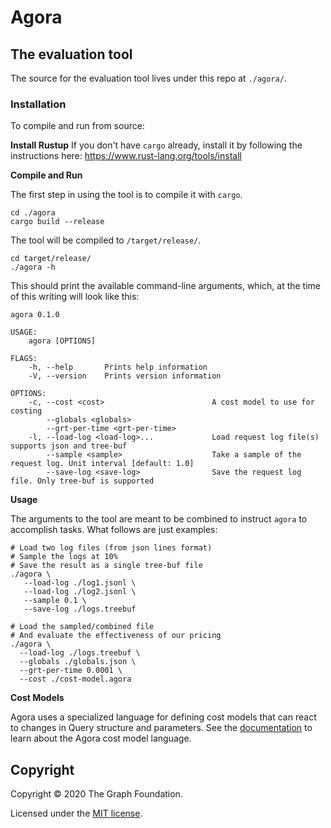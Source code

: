 # Agora

## The evaluation tool

The source for the evaluation tool lives under this repo at `./agora/`.

### Installation

To compile and run from source:

**Install Rustup**
If you don't have `cargo` already, install it by following the instructions here: https://www.rust-lang.org/tools/install

**Compile and Run**

The first step in using the tool is to compile it with `cargo`.

```shell
cd ./agora
cargo build --release
```

The tool will be compiled to `/target/release/`.

```shell
cd target/release/
./agora -h
```

This should print the available command-line arguments, which, at the time of this writing will look like this:

```
agora 0.1.0

USAGE:
    agora [OPTIONS]

FLAGS:
    -h, --help       Prints help information
    -V, --version    Prints version information

OPTIONS:
    -c, --cost <cost>                        A cost model to use for costing
        --globals <globals>
        --grt-per-time <grt-per-time>
    -l, --load-log <load-log>...             Load request log file(s) supports json and tree-buf
        --sample <sample>                    Take a sample of the request log. Unit interval [default: 1.0]
        --save-log <save-log>                Save the request log file. Only tree-buf is supported
```

**Usage**

The arguments to the tool are meant to be combined to instruct `agora` to accomplish tasks. What follows are just examples:

```shell
# Load two log files (from json lines format)
# Sample the logs at 10%
# Save the result as a single tree-buf file
./agora \
   --load-log ./log1.jsonl \
   --load-log ./log2.jsonl \
   --sample 0.1 \
   --save-log ./logs.treebuf

# Load the sampled/combined file
# And evaluate the effectiveness of our pricing
./agora \
  --load-log ./logs.treebuf \
  --globals ./globals.json \
  --grt-per-time 0.0001 \
  --cost ./cost-model.agora
```

**Cost Models**

Agora uses a specialized language for defining cost models that can react to changes in Query structure
and parameters.  See the [documentation]("../docs") to learn about the Agora cost model language.  

## Copyright

Copyright &copy; 2020 The Graph Foundation.

Licensed under the [MIT license](./LICENSE).

